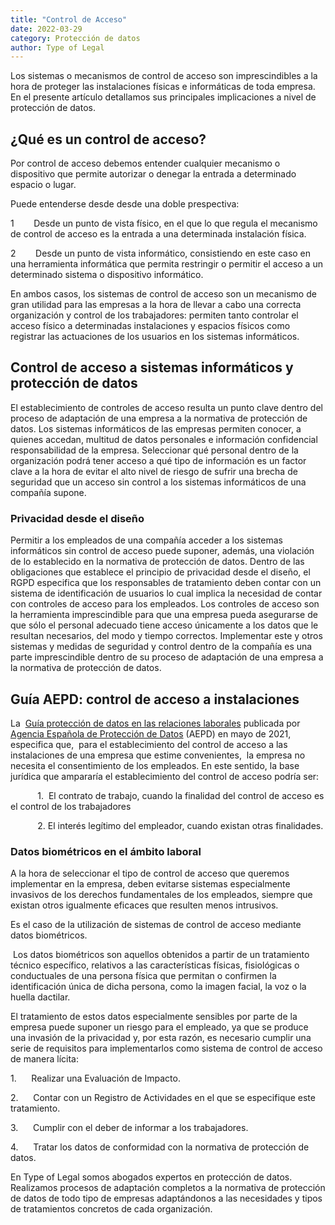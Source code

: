 ```yaml
---
title: "Control de Acceso"
date: 2022-03-29
category: Protección de datos
author: Type of Legal
---
```


Los sistemas o mecanismos de control de acceso son imprescindibles a la hora de proteger las instalaciones físicas e informáticas de toda empresa. En el presente artículo detallamos sus principales implicaciones a nivel de protección de datos.

**¿Qué es un control de acceso?**
---------------------------------

Por control de acceso debemos entender cualquier mecanismo o dispositivo que permite autorizar o denegar la entrada a determinado espacio o lugar.

Puede entenderse desde desde una doble prespectiva:

1        Desde un punto de vista físico, en el que lo que regula el mecanismo de control de acceso es la entrada a una determinada instalación física.

2        Desde un punto de vista informático, consistiendo en este caso en una herramienta informática que permita restringir o permitir el acceso a un determinado sistema o dispositivo informático.

En ambos casos, los sistemas de control de acceso son un mecanismo de gran utilidad para las empresas a la hora de llevar a cabo una correcta organización y control de los trabajadores: permiten tanto controlar el acceso físico a determinadas instalaciones y espacios físicos como registrar las actuaciones de los usuarios en los sistemas informáticos.

**Control de acceso a sistemas informáticos y protección de datos**
-------------------------------------------------------------------

El establecimiento de controles de acceso resulta un punto clave dentro del proceso de adaptación de una empresa a la normativa de protección de datos. Los sistemas informáticos de las empresas permiten conocer, a quienes accedan, multitud de datos personales e información confidencial responsabilidad de la empresa. Seleccionar qué personal dentro de la organización podrá tener acceso a qué tipo de información es un factor clave a la hora de evitar el alto nivel de riesgo de sufrir una brecha de seguridad que un acceso sin control a los sistemas informáticos de una compañía supone.

### **Privacidad desde el diseño**

Permitir a los empleados de una compañía acceder a los sistemas informáticos sin control de acceso puede suponer, además, una violación de lo establecido en la normativa de protección de datos. Dentro de las obligaciones que establece el principio de privacidad desde el diseño, el RGPD especifica que los responsables de tratamiento deben contar con un sistema de identificación de usuarios lo cual implica la necesidad de contar con controles de acceso para los empleados. Los controles de acceso son la herramienta imprescindible para que una empresa pueda asegurarse de que sólo el personal adecuado tiene acceso únicamente a los datos que le resultan necesarios, del modo y tiempo correctos. Implementar este y otros sistemas y medidas de seguridad y control dentro de la compañía es una parte imprescindible dentro de su proceso de adaptación de una empresa a la normativa de protección de datos.  

**Guía AEPD: control de acceso a instalaciones**
------------------------------------------------

La  [Guía protección de datos en las relaciones laborales](https://www.aepd.es/es/documento/la-proteccion-de-datos-en-las-relaciones-laborales.pdf "Guía protección de datos en las relaciones laborales") publicada por [Agencia Española de Protección de Datos](https://www.aepd.es/es) (AEPD) en mayo de 2021, especifica que,  para el establecimiento del control de acceso a las instalaciones de una empresa que estime convenientes,  la empresa no necesita el consentimiento de los empleados. En este sentido, la base jurídica que ampararía el establecimiento del control de acceso podría ser: 

           1.  El contrato de trabajo, cuando la finalidad del control de acceso es el control de los trabajadores

           2. El interés legítimo del empleador, cuando existan otras finalidades.

### **Datos biométricos en el ámbito laboral**

A la hora de seleccionar el tipo de control de acceso que queremos implementar en la empresa, deben evitarse sistemas especialmente invasivos de los derechos fundamentales de los empleados, siempre que existan otros igualmente eficaces que resulten menos intrusivos.

Es el caso de la utilización de sistemas de control de acceso mediante datos biométricos.

 Los datos biométricos son aquellos obtenidos a partir de un tratamiento técnico específico, relativos a las características físicas, fisiológicas o conductuales de una persona física que permitan o confirmen la identificación única de dicha persona, como la imagen facial, la voz o la huella dactilar.

El tratamiento de estos datos especialmente sensibles por parte de la empresa puede suponer un riesgo para el empleado, ya que se produce una invasión de la privacidad y, por esta razón, es necesario cumplir una serie de requisitos para implementarlos como sistema de control de acceso de manera lícita:

1.      Realizar una Evaluación de Impacto.

2.      Contar con un Registro de Actividades en el que se especifique este tratamiento.

3.      Cumplir con el deber de informar a los trabajadores.

4.      Tratar los datos de conformidad con la normativa de protección de datos.

En Type of Legal somos abogados expertos en protección de datos. Realizamos procesos de adaptación completos a la normativa de protección de datos de todo tipo de empresas adaptándonos a las necesidades y tipos de tratamientos concretos de cada organización.

